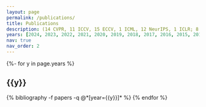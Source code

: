 ```yaml
---
layout: page
permalink: /publications/
title: Publications
description: (14 CVPR, 11 ICCV, 15 ECCV, 1 ICML, 12 NeurIPS, 1 ICLR; 8 TPAMI, 9 IJCV) # publications by categories in reversed chronological order. generated by jekyll-scholar.
years: [2024, 2023, 2022, 2021, 2020, 2019, 2018, 2017, 2016, 2015, 2014, 2013, 2012]
nav: true
nav_order: 2
---
```

<!-- _pages/publications.md -->
<div class="publications">

{%- for y in page.years %}
  <h2 class="year">{{y}}</h2>
  {% bibliography -f papers -q @*[year={{y}}]* %}
{% endfor %}

</div>
